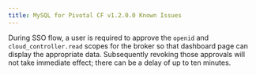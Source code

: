 ```yaml
---
title: MySQL for Pivotal CF v1.2.0.0 Known Issues
---
```


During SSO flow, a user is required to approve the `openid` and `cloud_controller.read` scopes for the broker so that dashboard page can display the appropriate data. Subsequently revoking those approvals will not take immediate effect; there can be a delay of up to ten minutes.
